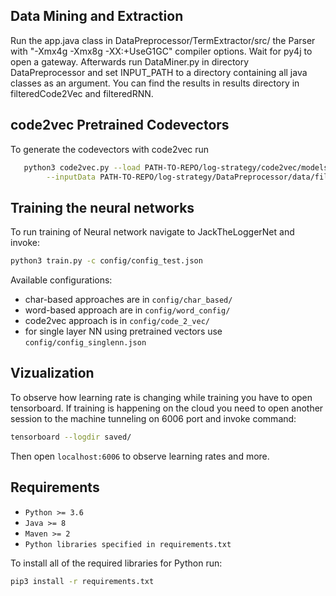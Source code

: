 ## Data Mining and Extraction

Run  the app.java class in DataPreprocessor/TermExtractor/src/ the Parser with "-Xmx4g -Xmx8g -XX:+UseG1GC" compiler options. Wait for py4j to open a gateway.
Afterwards run DataMiner.py in directory DataPreprocessor and set INPUT_PATH to a directory containing all java classes as an argument.
You can find the results in results directory in filteredCode2Vec and filteredRNN.

## code2vec Pretrained Codevectors
To generate the codevectors with code2vec run
 ```bash
    python3 code2vec.py --load PATH-TO-REPO/log-strategy/code2vec/models/java14_model/saved_model_iter8.release\
         --inputData PATH-TO-REPO/log-strategy/DataPreprocessor/data/filteredCode2Vec/ --representation
```

## Training the neural networks
To run training of Neural network navigate to JackTheLoggerNet and invoke:

```bash
python3 train.py -c config/config_test.json

```

Available configurations:
- char-based approaches are in `config/char_based/`
- word-based approach are in `config/word_config/`
- code2vec approach is in  `config/code_2_vec/`
- for single layer NN using pretrained vectors use `config/config_singlenn.json`

## Vizualization

To observe how learning rate is changing while training you have to open tensorboard. If training is happening 
on the cloud you need to open another session to the machine tunneling on 6006 port and invoke command:
```bash
tensorboard --logdir saved/
```
Then open `localhost:6006` to observe learning rates and more.  

## Requirements
- `Python >= 3.6`
- `Java >= 8`
- `Maven >= 2`
- `Python libraries specified in requirements.txt`

To install all of the required libraries for Python run: 
```bash
pip3 install -r requirements.txt
```
